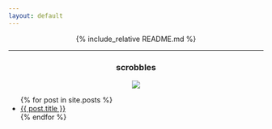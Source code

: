 ```yaml
---
layout: default
---
```


<div align="center">

{% include_relative README.md %}
</div>

--------------
<h3 align=center> scrobbles </h3>

<p align="center">
  <a href="https://last.fm/user/xkiv">
    <img src="https://lastfm-recently-played.vercel.app/api?user=xkiv" />
  </a>
</p>

<ul>
  {% for post in site.posts %}
    <li>
      <a href="{{ post.url }}">{{ post.title }}</a>
    </li>
  {% endfor %}
</ul

--------------